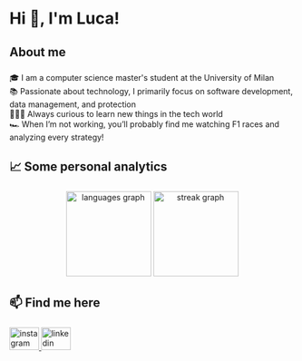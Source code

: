<h1 align="left">Hi 👋, I'm Luca!</h1>

###

<h2 align="left">About me</h2>

###

<p align="left">🎓 I am a computer science master's student at the University of Milan<br>📚 Passionate about technology, I primarily focus on software development, data management, and protection<br>👨🏻‍💻 Always curious to learn new things in the tech world<br>🏎️ When I’m not working, you’ll probably find me watching F1 races and analyzing every strategy!</p>

###

<h2 align="left">📈 Some personal analytics</h2>

###

<div align="center">
  <img src="https://github-readme-stats.vercel.app/api/top-langs?username=Luca-02&locale=en&hide_title=false&layout=compact&card_width=320&langs_count=6&theme=github_dark&hide_border=true&order=2" height="150" alt="languages graph"  />
  <img src="https://streak-stats.demolab.com?user=Luca-02&locale=en&mode=daily&theme=github_dark&hide_border=true&border_radius=5&order=3" height="150" alt="streak graph"  />
</div>

###

<h2 align="left">📫 Find me here</h2>

###

<div align="left">
  <a href="https://www.instagram.com/luca.milanesi02/" target="_blank">
    <img src="https://raw.githubusercontent.com/maurodesouza/profile-readme-generator/master/src/assets/icons/social/instagram/default.svg" width="52" height="40" alt="instagram logo"  />
  </a>
  <a href="https://www.linkedin.com/in/luca-milanesi02" target="_blank">
    <img src="https://raw.githubusercontent.com/maurodesouza/profile-readme-generator/master/src/assets/icons/social/linkedin/default.svg" width="52" height="40" alt="linkedin logo"  />
  </a>
</div>
